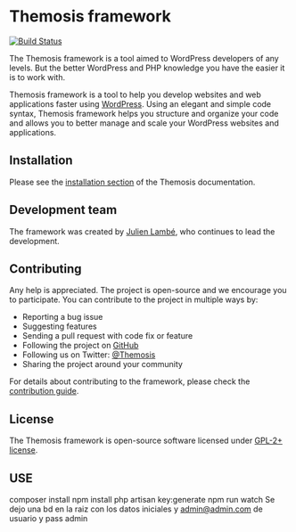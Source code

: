 Themosis framework
==================

[![Build Status](https://travis-ci.org/themosis/themosis.svg?branch=dev)](https://travis-ci.org/themosis/themosis)

The Themosis framework is a tool aimed to WordPress developers of any levels. But the better WordPress and PHP knowledge you have the easier it is to work with.

Themosis framework is a tool to help you develop websites and web applications faster using [WordPress](https://wordpress.org). Using an elegant and simple code syntax, Themosis framework helps you structure and organize your code and allows you to better manage and scale your WordPress websites and applications.

Installation
------------
Please see the [installation section](https://framework.themosis.com/docs/master/installation/) of the Themosis documentation.

Development team
----------------
The framework was created by [Julien Lambé](https://www.themosis.com/), who continues to lead the development.

Contributing
------------
Any help is appreciated. The project is open-source and we encourage you to participate. You can contribute to the project in multiple ways by:

- Reporting a bug issue
- Suggesting features
- Sending a pull request with code fix or feature
- Following the project on [GitHub](https://github.com/themosis)
- Following us on Twitter: [@Themosis](https://twitter.com/Themosis)
- Sharing the project around your community

For details about contributing to the framework, please check the [contribution guide](https://framework.themosis.com/docs/master/contributing).

License
-------
The Themosis framework is open-source software licensed under [GPL-2+ license](http://www.gnu.org/licenses/gpl-2.0.html).


USE
----
composer install
npm install
php artisan key:generate
npm run watch
Se dejo una bd en la raiz con los datos iniciales y admin@admin.com de usuario y pass admin